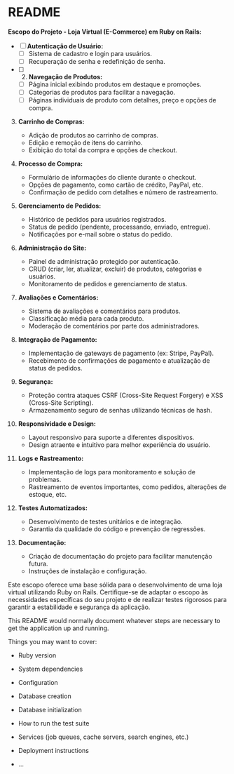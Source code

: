 # README

**Escopo do Projeto - Loja Virtual (E-Commerce) em Ruby on Rails:**

- [ ] **Autenticação de Usuário:**
   - [ ] Sistema de cadastro e login para usuários.
   - [ ] Recuperação de senha e redefinição de senha.

- [ ] 2. **Navegação de Produtos:**
   - [ ] Página inicial exibindo produtos em destaque e promoções.
   - [ ] Categorias de produtos para facilitar a navegação.
   - [ ] Páginas individuais de produto com detalhes, preço e opções de compra.

3. **Carrinho de Compras:**
   - Adição de produtos ao carrinho de compras.
   - Edição e remoção de itens do carrinho.
   - Exibição do total da compra e opções de checkout.

4. **Processo de Compra:**
   - Formulário de informações do cliente durante o checkout.
   - Opções de pagamento, como cartão de crédito, PayPal, etc.
   - Confirmação de pedido com detalhes e número de rastreamento.

5. **Gerenciamento de Pedidos:**
   - Histórico de pedidos para usuários registrados.
   - Status de pedido (pendente, processando, enviado, entregue).
   - Notificações por e-mail sobre o status do pedido.

6. **Administração do Site:**
   - Painel de administração protegido por autenticação.
   - CRUD (criar, ler, atualizar, excluir) de produtos, categorias e usuários.
   - Monitoramento de pedidos e gerenciamento de status.

7. **Avaliações e Comentários:**
   - Sistema de avaliações e comentários para produtos.
   - Classificação média para cada produto.
   - Moderação de comentários por parte dos administradores.

8. **Integração de Pagamento:**
   - Implementação de gateways de pagamento (ex: Stripe, PayPal).
   - Recebimento de confirmações de pagamento e atualização de status de pedidos.

9. **Segurança:**
   - Proteção contra ataques CSRF (Cross-Site Request Forgery) e XSS (Cross-Site Scripting).
   - Armazenamento seguro de senhas utilizando técnicas de hash.

10. **Responsividade e Design:**
    - Layout responsivo para suporte a diferentes dispositivos.
    - Design atraente e intuitivo para melhor experiência do usuário.

11. **Logs e Rastreamento:**
    - Implementação de logs para monitoramento e solução de problemas.
    - Rastreamento de eventos importantes, como pedidos, alterações de estoque, etc.

12. **Testes Automatizados:**
    - Desenvolvimento de testes unitários e de integração.
    - Garantia da qualidade do código e prevenção de regressões.

13. **Documentação:**
    - Criação de documentação do projeto para facilitar manutenção futura.
    - Instruções de instalação e configuração.

Este escopo oferece uma base sólida para o desenvolvimento de uma loja virtual utilizando Ruby on Rails. Certifique-se de adaptar o escopo às necessidades específicas do seu projeto e de realizar testes rigorosos para garantir a estabilidade e segurança da aplicação.

This README would normally document whatever steps are necessary to get the
application up and running.

Things you may want to cover:

* Ruby version

* System dependencies

* Configuration

* Database creation

* Database initialization

* How to run the test suite

* Services (job queues, cache servers, search engines, etc.)

* Deployment instructions

* ...
